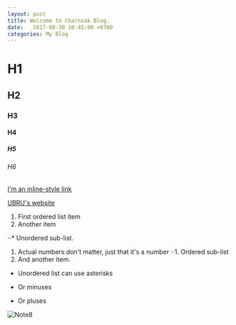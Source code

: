 ```yaml
---
layout: post
title: Welcome to Charnsak Blog.
date:   2017-08-30 10:45:00 +0700
categories: My Blog
---
```


# H1
## H2
### H3
#### H4
##### H5
###### H6

[I'm an inline-style link](https://www.google.com)

[UBRU's website](http://www.ubru.ac.th)

1. First ordered list item
2. Another item

⋅⋅* Unordered sub-list. 
1. Actual numbers don't matter, just that it's a number
⋅⋅1. Ordered sub-list
4. And another item.

* Unordered list can use asterisks
- Or minuses
+ Or pluses

![Note8](http://cdn.gsmarena.com/imgroot/news/17/03/note8-galaxy-model-revealed/-728w2/gsmarena_002.jpg)
<script language="javascript">
var s = "JavaScript syntax highlighting";
alert(s);
</script)

| Tables        | Are           | Cool  |
| ------------- |:-------------:| -----:|
| col 3 is      | right-aligned | $1600 |
| col 2 is      | centered      |   $12 |
| zebra stripes | are neat      |    $1 |
